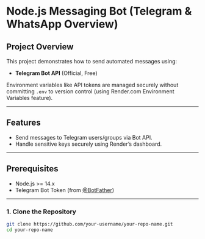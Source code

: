 # Node.js Messaging Bot (Telegram & WhatsApp Overview)

## Project Overview

This project demonstrates how to send automated messages using:
- **Telegram Bot API** (Official, Free)

Environment variables like API tokens are managed securely without committing `.env` to version control (using Render.com Environment Variables feature).

---

## Features
- Send messages to Telegram users/groups via Bot API.
- Handle sensitive keys securely using Render’s dashboard.

---

## Prerequisites
- Node.js >= 14.x
- Telegram Bot Token (from [@BotFather](https://t.me/BotFather))

---

### 1. Clone the Repository
```bash
git clone https://github.com/your-username/your-repo-name.git
cd your-repo-name